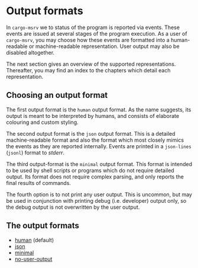 # Output formats

In `cargo-msrv` we to status of the program is reported via events. These events are issued at several stages of the
program execution. As a user of `cargo-msrv`, you may choose how these events are formatted into a human-readable
or machine-readable representation. User output may also be disabled altogether.

The next section gives an overview of the supported representations. Thereafter, you may find an index to
the chapters which detail each representation.

## Choosing an output format

The first output format is the `human` output format. As the name suggests,
its output is meant to be interpreted by humans, and consists of elaborate colouring and
custom styling.

The second output format is the `json` output format. This is a detailed machine-readable
format and also the format which most closely mimics the events as they are reported internally.
Events are printed in a `json-lines` (`jsonl`) format to *stderr*.

The third output-format is the `minimal` output format. This format is intended to be used by shell scripts
or programs which do not require detailed output. Its format does not require complex parsing, and only
reports the final results of commands.

The fourth option is to not print any user output. This is uncommon, but may be used in conjunction with
printing debug (i.e. developer) output only, so the debug output is not overwritten by the user output.

## The output formats

* [human](human.md) (default)
* [json](json.md)
* [minimal](minimal.md)
* [no-user-output](no-user-output.md)
